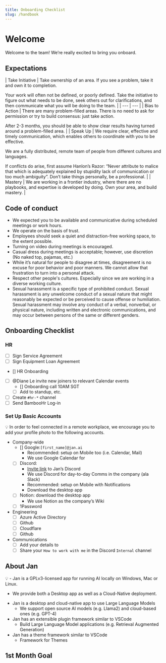 ```yaml
---
title: Onboarding Checklist
slug: /handbook
---
```



# Welcome

Welcome to the team! We’re really excited to bring you onboard.

## Expectations

| Take Initiative | Take ownership of an area. If you see a problem, take it and own it to completion.

Your work will often not be defined, or poorly defined. Take the initiative to figure out what needs to be done, seek others out for clarifications, and then communicate what you will be doing to the team. | | --- | --- | | Bias to Action | There are many problem-filled areas. There is no need to ask for permission or try to build consensus: just take action.

After 2-3 months, you should be able to show clear results having turned around a problem-filled area. | | Speak Up | We require clear, effective and timely communication, which enables others to coordinate with you to be effective.

We are a fully distributed, remote team of people from different cultures and languages.

If conflicts do arise, first assume Hanlon’s Razor: “Never attribute to malice that which is adequately explained by stupidity lack of communication or too much ambiguity”. Don’t take things personally, be a professional. | | Mastery | We are working in a frontier industry, where there are no playbooks, and expertise is developed by doing. Own your area, and build mastery. |

## Code of conduct

-   We expected you to be available and communicative during scheduled meetings or work hours.
-   We operate on the basis of trust.
-   Employees should seek a quiet and distraction-free working space, to the extent possible.
-   Turning on video during meetings is encouraged.
-   Casual dress during meetings is acceptable; however, use discretion (No naked top, pajamas, etc.)
-   While it’s natural for people to disagree at times, disagreement is no excuse for poor behavior and poor manners. We cannot allow that frustration to turn into a personal attack.
-   Respect other people's cultures. Especially since we are working in a diverse working culture.
-   Sexual harassment is a specific type of prohibited conduct. Sexual harassment is any unwelcome conduct of a sexual nature that might reasonably be expected or be perceived to cause offense or humiliation. Sexual harassment may involve any conduct of a verbal, nonverbal, or physical nature, including written and electronic communications, and may occur between persons of the same or different genders.

## Onboarding Checklist

### HR

-   [ ] Sign Service Agreement
-   [ ] Sign Equipment Loan Agreement
-   [] HR Onboarding
-   [ ] @Diane Le invite new joiners to relevant Calendar events
    -   [] Onboarding call 10AM SGT
    -   [ ] Add to standup, etc.
-   [ ] Create `#hr-*` channel
-   [ ] Send BambooHr Log-in

### Set Up Basic Accounts

<aside> 💡 In order to feel connected in a remote workplace, we encourage you to add your profile photo to the following accounts.

</aside>

-   Company-wide
    -   [] Google:`[first_name]@jan.ai`
        -   Recommended: setup on Mobile too (i.e. Calendar, Mail)
        -   We use Google Calendar for
    -   [ ] Discord:
        -   [Invite link](https://discord.gg/sZb6qxfgyx) to Jan’s Discord
        -   We use Discord for day-to-day Comms in the company (ala Slack)
        -   Recommended: setup on Mobile with Notifications
        -   Download the desktop app
    -   [ ] Notion: download the desktop app
        -   We use Notion as the company’s Wiki
    -   [ ] 1Password
-   Engineering
    -   [ ] Azure Active Directory
    -   [ ] Github
    -   [ ] Cloudflare
    -   [ ] Github
-   Communications
    -   [ ] Add your details to[](https://www.notion.so/aeb66e017ef4480b9d22c970876f91df?pvs=21)
    -   [ ] Share your `How to work with me` in the Discord `Internal` channel

## About Jan

<aside> 💡 - Jan is a GPLv3-licensed app for running AI locally on Windows, Mac or Linux.

-   We provide both a Desktop app as well as a Cloud-Native deployment.

</aside>

-   Jan is a desktop and cloud-native app to use Large Language Models
    -   We support open source AI models (e.g. Llama2) and cloud-based ones (e.g. GPT-4)
-   Jan has an extensible plugin framework similar to VSCode
    -   Build Large Language Model applications (e.g. Retrieval Augmented Generation)
-   Jan has a theme framework similar to VSCode
    -   Framework for Themes

## 1st Month Goal
